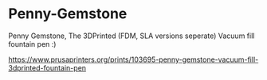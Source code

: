 # Penny-Gemstone
Penny Gemstone, The 3DPrinted (FDM, SLA versions seperate) Vacuum fill fountain pen :)


https://www.prusaprinters.org/prints/103695-penny-gemstone-vacuum-fill-3dprinted-fountain-pen
